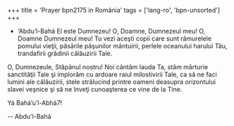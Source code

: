 +++
title = 'Prayer bpn2175 in România'
tags = ['lang-ro', 'bpn-unsorted']
+++
- ‘Abdu’l-Bahá
El este Dumnezeu! O, Doamne, Dumnezeul meu! O, Doamne Dumnezeul meu! Tu vezi aceşti copii care sunt rămurelele pomului vieţii, păsările păşunilor mântuirii, perlele oceanului harului Tău, trandafirii grădinii călăuzirii Tale.

O, Dumnezeule, Stăpânul nostru! Noi cântăm lauda Ta, stăm mărturie sanctităţii Tale şi implorăm cu ardoare raiul milostivirii Tale, ca să ne faci lumini ale călăuzirii, stele strălucind printre oameni deasupra orizontului slavei veşnice şi să ne înveţi cunoaşterea ce vine de la Tine.

Yá Bahá’u’l-Abhá7!

-- Abdu'l-Bahá
